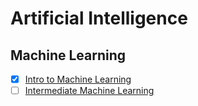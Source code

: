 # Artificial Intelligence

## Machine Learning

- [x] [Intro to Machine Learning](https://www.kaggle.com/learn/intro-to-machine-learning)
- [ ] [Intermediate Machine Learning](https://www.kaggle.com/learn/intermediate-machine-learning)
